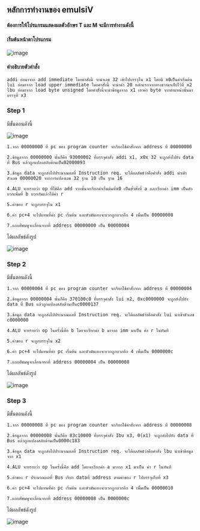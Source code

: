 ## หลักการทำงานของ emulsiV
#### ต้องการให้โปรแกรมแสดงผลตัวอักษร T และ M จะมีการทำงานดังนี้

#### เริ่มต้นหน้าตาโปรแกรม

![image](https://user-images.githubusercontent.com/98943546/160089003-32543c05-3298-4dde-8e05-c354e6d83c74.png)

#### คำอธิบายตัวคำสั่ง

    addi ย่อมาจาก add immediate โดยคำสั่งนี้ จะนำเลข 32 เข้าไปบรรจุใน x1 โดยมี x0เป็นค่าเริ่มต้น
    lui ย่อมาจาก load upper immediate โดยคำสั่งนี้ จะนำค่า 20 หลักแรกจากทางขวามาเก็บไว้ที่ x2
    lbu ย่อมาจาก load byte unsigned โดยคำสั่งนี้จะนำข้อมูลจาก x1 เอาค่า byte จากตำแหน่งนั้นมาบรรจุที่ x3
    

### Step 1
มีขั้นตอนดังนี้

![image](https://user-images.githubusercontent.com/98943546/160092088-90be9612-2a09-4831-9be9-727ec0b0616b.png)

    1.จาก 00000000 ที่ pc ของ program counter จะเรียกใช้คำสั่งจาก address ที่ 00000000

    2.ข้อมูลจาก 00000000 นั้นก็คือ 93000002 ที่บรรจุคำสั่ง addi x1, x0x 32 จะถูกส่งไปยัง data ที่ Bus แล้วถูกแปลงสลับด้านเป็น02000093

    3.ข้อมูล data จะถูกส่งไปประมาณผลที่ Instruction req. จะได้ผลลัพธ์ว่าคือคำสั่ง addi นำเข้าตัวเลข 00000020 จากการแปลงเลข 32 ฐาน 10 เป็น ฐาน 16
    
    4.ALU จะทราบว่า op ที่ใช้คือ add จากนั้นจะเรียกค่าเริ่มต้นที่x0 เป็นตั้วตั้งที่ a และเรียกค่า imm เป็นตัวบวกเพิ่มที่ b บวกกันแล้วได้ค่า r
    
    5.ค่าของ r จะถูกบรรจุใน x1
    
    6.ค่า pc+4 จะไปแทนที่ค่า pc เริ่มต้น และตัวมันเองจะบวกถูกบวกอีก 4 เพิ่่มเป็น 00000008
    
    7.แถบสีชมพูจะเลื่อนจากที่ address 00000000 เป็น 00000004 
 
ได้ผลลัพธ์ดังรูป
 
 ![image](https://user-images.githubusercontent.com/98943546/160092707-d520da4d-4f39-4b94-b758-d71cff4e2edc.png)

### Step 2

มีขั้นตอนดังนี้

    1.จาก 00000004 ที่ pc ของ program counter จะเรียกใช้คำสั่งจาก address ที่ 00000004

    2.ข้อมูลจาก 00000004 นั้นก็คือ 370100c0 ที่บรรจุคำสั่ง lui x2, 0xc0000000 จะถูกส่งไปยัง data ที่ Bus แล้วถูกแปลงสลับด้านเป็นc0000137

    3.ข้อมูล data จะถูกส่งไปประมาณผลที่ Instruction req. จะได้ผลลัพธ์ว่าคือคำสั่ง lui นำเข้าตัวเลข c0000000 
    
    4.ALU จะทราบว่า op ในครั้งนี้คือ b โดยจะเรียกค่า b มาจาก imm มาเป็น ค่า r ในทันที
    
    5.ค่าของ r จะถูกบรรจุใน x2
    
    6.ค่า pc+4 จะไปแทนที่ค่า pc เริ่มต้น และตัวมันเองจะบวกถูกบวกอีก 4 เพิ่่มเป็น 0000000c
    
    7.แถบสีชมพูจะเลื่อนจากที่ address 00000004 เป็น 00000008
  
 ได้ผลลัพธ์ดังรูป 
 
 ![image](https://user-images.githubusercontent.com/98943546/160095748-a1d7f579-e58c-44ae-ae26-28bf009cb8a5.png)

### Step 3

มีขั้นตอนดังนี้

    1.จาก 00000008 ที่ pc ของ program counter จะเรียกใช้คำสั่งจาก address ที่ 00000008

    2.ข้อมูลจาก 00000008 นั้นก็คือ 83c10000 ที่บรรจุคำสั่ง Ibu x3, 0(x1) จะถูกส่งไปยัง data ที่ Bus แล้วถูกแปลงสลับด้านเป็น0000c183

    3.ข้อมูล data จะถูกส่งไปประมาณผลที่ Instruction req. จะได้ผลลัพธ์ว่าคือคำสั่ง lbu นำเข้าข้อมูลจาก x1 
    
    4.ALU จะทราบว่า op ในครั้งนี้คือ add โดยจะเรียกค่า a มาจาก x1 มาเป็น ค่า r ในทันที
    
    5.ค่าของ r ประมวณผลที่ Bus เรียก dataที่ address ตามค่าของ r ไปบรรจุเก็บที่ x3
    
    6.ค่า pc+4 จะไปแทนที่ค่า pc เริ่มต้น และตัวมันเองจะบวกถูกบวกอีก 4 เพิ่่มเป็น 00000010
    
    7.แถบสีชมพูจะเลื่อนจากที่ address 00000008 เป็น 0000000c
  
ได้ผลลัพธ์ดังรูป 

![image](https://user-images.githubusercontent.com/98943546/160100244-0a0fd566-cc19-430c-9db6-13c235728020.png)

